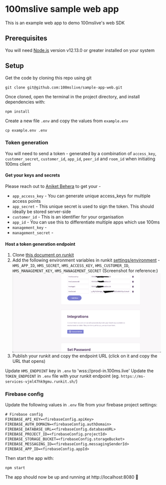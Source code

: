 # 100mslive sample web app

This is an example web app to demo 100mslive's web SDK

## Prerequisites

You will need [Node.js](https://nodejs.org) version v12.13.0 or greater installed on your system

## Setup

Get the code by cloning this repo using git

```
git clone git@github.com:100mslive/sample-app-web.git
```

Once cloned, open the terminal in the project directory, and install dependencies with:

```
npm install
```

Create a new file `.env` and copy the values from `example.env`

```
cp example.env .env
```

### Token generation

You will need to send a token - generated by a combination of `access_key`, `customer_secret`, `customer_id`, `app_id`, `peer_id` and `room_id` when initiating 100ms client

#### Get your keys and secrets

Please reach out to [Aniket Behera](mailto:aniket@100ms.live) to get your -
- `app_access_key` - You can generate unique access_keys for multiple access points
- `app_secret` - This unique secret is used to sign the token. This should ideally be stored server-side
- `customer_id` - This is an identifier for your organisation
- `app_id` - You can use this to differentiate multiple apps which use 100ms
- `management_key` -
- `management_secret` - 

#### Host a token generation endpoint

1. Clone [this document on runkit](https://runkit.com/apnerve/100ms-services)
2. Add the following environment variables in runkit [settings/environment](https://runkit.com/settings/environment)  - `HMS_APP_ID`, `HMS_SECRET`, `HMS_ACCESS_KEY`, `HMS_CUSTOMER_ID`, `HMS_MANAGEMENT_KEY`, `HMS_MANAGEMENT_SECRET` (Screenshot for reference:)
![runkit screenshot](./.github/screenshots/runkit-screenshot.png?raw=true)
3. Publish your runkit and copy the endpoint URL (click on it and copy the URL that opens)

Update `HMS_ENDPOINT` key in `.env` to 'wss://prod-in.100ms.live'
Update the `TOKEN_ENDPOINT` in `.env` file with your runkit endpoint (eg. `https://ms-services-vjml47hk9gmu.runkit.sh/`)

### Firebase config

Update the following values in `.env` file from your firebase project settings:

```
# Firebase config
FIREBASE_API_KEY=<firebaseConfig.apiKey>
FIREBASE_AUTH_DOMAIN=<firebaseConfig.authDomain>
FIREBASE_DATABASE_URL=<firebaseConfig.databaseURL>
FIREBASE_PROJECT_ID=<firebaseConfig.projectId>
FIREBASE_STORAGE_BUCKET=<firebaseConfig.storageBucket>
FIREBASE_MESSAGING_ID=<firebaseConfig.messagingSenderId>
FIREBASE_APP_ID=<firebaseConfig.appId>
```

Then start the app with:

```
npm start
```

The app should now be up and running at http://localhost:8080 🚀
